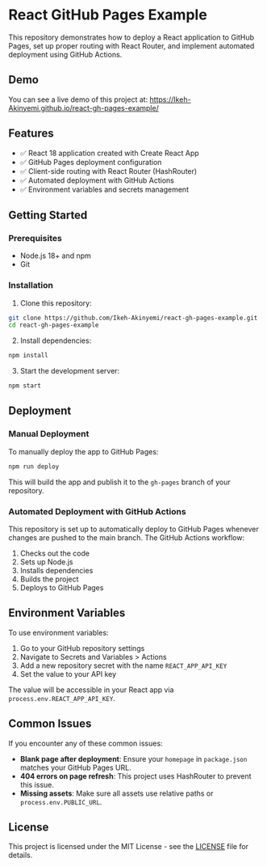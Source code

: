 # React GitHub Pages Example

This repository demonstrates how to deploy a React application to GitHub Pages, set up proper routing with React Router, and implement automated deployment using GitHub Actions.

## Demo

You can see a live demo of this project at: https://Ikeh-Akinyemi.github.io/react-gh-pages-example/

## Features

- ✅ React 18 application created with Create React App
- ✅ GitHub Pages deployment configuration
- ✅ Client-side routing with React Router (HashRouter)
- ✅ Automated deployment with GitHub Actions
- ✅ Environment variables and secrets management

## Getting Started

### Prerequisites

- Node.js 18+ and npm
- Git

### Installation

1. Clone this repository:

```bash
git clone https://github.com/Ikeh-Akinyemi/react-gh-pages-example.git
cd react-gh-pages-example
```

2. Install dependencies:

```bash
npm install
```

3. Start the development server:

```bash
npm start
```

## Deployment

### Manual Deployment

To manually deploy the app to GitHub Pages:

```bash
npm run deploy
```

This will build the app and publish it to the `gh-pages` branch of your repository.

### Automated Deployment with GitHub Actions

This repository is set up to automatically deploy to GitHub Pages whenever changes are pushed to the main branch. The GitHub Actions workflow:

1. Checks out the code
2. Sets up Node.js
3. Installs dependencies
4. Builds the project
5. Deploys to GitHub Pages

## Environment Variables

To use environment variables:

1. Go to your GitHub repository settings
2. Navigate to Secrets and Variables > Actions
3. Add a new repository secret with the name `REACT_APP_API_KEY`
4. Set the value to your API key

The value will be accessible in your React app via `process.env.REACT_APP_API_KEY`.

## Common Issues

If you encounter any of these common issues:

- **Blank page after deployment**: Ensure your `homepage` in `package.json` matches your GitHub Pages URL.
- **404 errors on page refresh**: This project uses HashRouter to prevent this issue.
- **Missing assets**: Make sure all assets use relative paths or `process.env.PUBLIC_URL`.

## License

This project is licensed under the MIT License - see the [LICENSE](LICENSE) file for details.